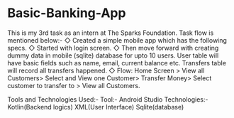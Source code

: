 # Basic-Banking-App
This is my 3rd task as an intern at The Sparks Foundation.
Task flow is mentioned below:-
◇ Created a simple mobile app which has the following specs.
◇ Started with login screen.
◇ Then move forward with creating dummy data in mobile (sqlite) database
  for upto 10 users. User table will have basic fields such as
  name, email, current balance etc. Transfers table will record
  all transfers happened.
◇ Flow: Home Screen > View all Customers> Select and View
  one Customer> Transfer Money> Select customer to transfer
  to > View all Customers.
  
  
  Tools and Technologies Used:-
  Tool:- Android Studio
  Technologies:- Kotlin(Backend logics)
                 XML(User Interface)
                 Sqlite(database)
